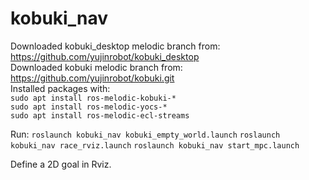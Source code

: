 # kobuki_nav

Downloaded kobuki_desktop melodic branch from: https://github.com/yujinrobot/kobuki_desktop  
Downloaded kobuki melodic branch from: https://github.com/yujinrobot/kobuki.git  
Installed packages with:  
`sudo apt install ros-melodic-kobuki-*`  
`sudo apt install ros-melodic-yocs-*`  
`sudo apt install ros-melodic-ecl-streams`  

Run:
`roslaunch kobuki_nav kobuki_empty_world.launch`
`roslaunch kobuki_nav race_rviz.launch`
`roslaunch kobuki_nav start_mpc.launch`

Define a 2D goal in Rviz.
